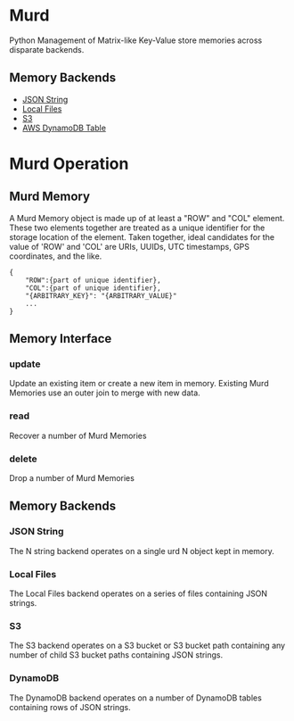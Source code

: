 # Murd
Python Management of Matrix-like Key-Value store memories across disparate backends.

## Memory Backends

* [JSON String](#json-string)
* [Local Files](#local-files)
* [S3](#s3)
* [AWS DynamoDB Table](#dynamodb)

# Murd Operation

## Murd Memory

A Murd Memory object is made up of at least a "ROW" and "COL" element. These two elements together are treated as a unique identifier for the storage location of the element. Taken together, ideal candidates for the value of 'ROW' and 'COL' are URIs, UUIDs, UTC timestamps, GPS coordinates, and the like.
```
{
    "ROW":{part of unique identifier},
    "COL":{part of unique identifier},
    "{ARBITRARY_KEY}": "{ARBITRARY_VALUE}"
    ...
}
```

## Memory Interface

### update

Update an existing item or create a new item in memory. Existing Murd Memories use an outer join to merge with new data.

### read

Recover a number of Murd Memories

### delete

Drop a number of Murd Memories

## Memory Backends

### JSON String
The    N string backend operates on a single  urd    N object kept in memory. 

### Local Files

The Local Files backend operates on a series of files containing JSON strings.

### S3

The S3 backend operates on a S3 bucket or S3 bucket path containing any number of child S3 bucket paths containing JSON strings.

### DynamoDB

The DynamoDB backend operates on a number of DynamoDB tables containing rows of JSON strings.
